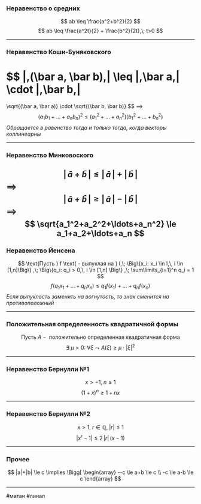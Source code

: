 ### Неравенство о средних
$$
ab \leq \frac{a^2+b^2}{2}
$$
$$
ab \leq \frac{a^2t}{2} + \frac{b^2}{2t},\; t>0
$$

---

### Неравенство Коши-Буняковского
$$
|\,(\bar a, \bar b)\,|
\leq
|\,\bar a\,| \cdot |\,\bar b\,|
=
\sqrt{(\bar a, \bar a)} \cdot \sqrt{(\bar b, \bar b)} 
$$
$\implies$
$$
(a_1b_1+\ldots+a_nb_n)^2 \le (a_1^2+\ldots+a_n^2)(b_1^2+\ldots+b_n^2)
$$
*Обращается в равенство тогда и только тогда, когда векторы коллинеарны*

---

### Неравенство Минковоского
$$
|\,\bar a + \bar b\,|
\leq
|\,\bar a\,| + |\,\bar b\,|
$$
$\implies$
$$
|\,\bar a + \bar b\,|
\geq
|\,\bar a\,| - |\,\bar b\,|
$$
$\implies$
$$
\sqrt{a_1^2+a_2^2+\ldots+a_n^2} \le a_1+a_2+\ldots+a_n
$$
---

### Неравенство Йенсена
$$
\text{Пусть } f \text{ -  выпуклая на } I,\;
 \Big\{x_i: x_i \in I,\, i \in [1,n]\Big\} ,\;
 \Big\{q_i: q_i > 0,\, i \in [1,n] \Big\} ,\;
 \sum\limits_{i=1}^n q_i = 1 
$$
$$
f(q_1 x_1 +\ldots+ q_n x_n) \le q_1 f(x_1) +\ldots+ q_n f(x_n)
$$
*Если выпуклость заменить на вогнутость, то знак сменится на противоположный*

---

### Положительная определенность квадратичной формы
$$
\text{Пусть } A - \text{ положительно определенная квадратичная форма}
$$
$$
\exists \; \mu>0: \; \forall \xi \leadsto A(\xi) \ge \mu \cdot |\xi|^2
$$

---

### Неравенство Бернулли №1
$$
x>-1,\;n\ge1
$$
$$
(1+x)^n \ge 1+nx
$$

---

### Неравенство Бернулли №2
$$
x>1,\;r\in\mathbb{Q},\;|r|\le1
$$
$$
|x^r-1| \le 2\,|r|\,(x-1)
$$

---
### Прочее
$$
|a|+|b| \le c \implies
\Bigg[
\begin{array}
--c \le a+b \le c \\
-c \le a-b \le c
\end{array}
$$

---
#матан #линал